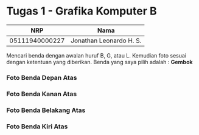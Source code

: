 # Tugas 1 - Grafika Komputer B


NRP              | Nama
-----------------|-----------
05111940000227   | Jonathan Leonardo H. S. 

Mencari benda dengan awalan huruf B, G, atau L. Kemudian foto sesuai dengan ketentuan yang diberikan.
Benda yang saya pilih adalah : **Gembok**

### Foto Benda Depan Atas

### Foto Benda Kanan Atas

### Foto Benda Belakang Atas

### Foto Benda Kiri Atas

